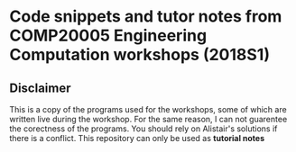 # Code snippets and tutor notes from COMP20005 Engineering Computation workshops (2018S1)

## Disclaimer
This is a copy of the programs used for the workshops, some of which are written live during the workshop. For the same reason, I can not guarentee the corectness of the programs. You should rely on Alistair's solutions if there is a conflict. This repository can only be used as **tutorial notes**



